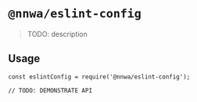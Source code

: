 # `@nnwa/eslint-config`

> TODO: description

## Usage

```
const eslintConfig = require('@nnwa/eslint-config');

// TODO: DEMONSTRATE API
```
